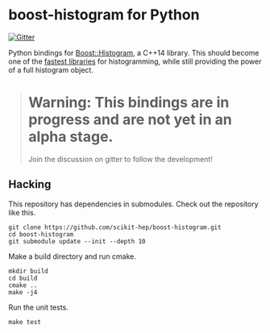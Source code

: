 # boost-histogram for Python

[![Gitter](https://badges.gitter.im/HSF/PyHEP-histogramming.svg)](https://gitter.im/HSF/PyHEP-histogramming?utm_source=badge&utm_medium=badge&utm_campaign=pr-badge)

Python bindings for [Boost::Histogram][], a C++14 library. This should become one of the [fastest libraries][] for histogramming, while still providing the power of a full histogram object.

> # Warning: This bindings are in progress and are not yet in an alpha stage.
>
> Join the discussion on gitter to follow the development!

[Boost::Histogram]:  https://www.boost.org/doc/libs/develop/libs/histogram/doc/html/index.html 
[fastest libraries]: https://iscinumpy.gitlab.io/post/histogram-speeds-in-python/

## Hacking

This repository has dependencies in submodules. Check out the repository like this.

    git clone https://github.com/scikit-hep/boost-histogram.git
    cd boost-histogram
    git submodule update --init --depth 10

Make a build directory and run cmake.

    mkdir build
    cd build
    cmake .. 
    make -j4

Run the unit tests.

    make test
